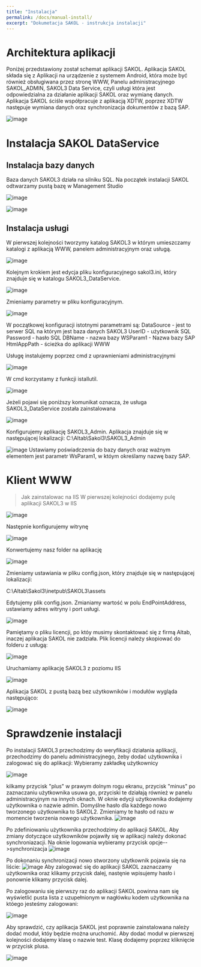 ```yaml
---
title: "Instalacja"
permalink: /docs/manual-install/
excerpt: "Dokumetacja SAKOL - instrukcja instalacji"
---
```


# Architektura aplikacji
Poniżej przedstawiony został schemat aplikacji SAKOL. Aplikacja SAKOL składa się z Aplikacji na urządzenie z systemem Android, która może być również obsługiwana przez stronę WWW, Panelu administracyjnego SAKOL_ADMIN, SAKOL3 Data Service, czyli usługi która jest odpowiedzialna za działanie aplikacji SAKOL oraz wymianę danych. Aplikacja SAKOL ściśle współpracuje z aplikacją XDTW, poprzez XDTW następuje wymiana danych oraz synchronizacja dokumentów z bazą SAP. 

![image](https://user-images.githubusercontent.com/93259107/144219348-7c4014b1-b5a0-4d63-8fd9-09b2ffb5db86.png)

# Instalacja SAKOL DataService
## Instalacja bazy danych

Baza danych SAKOL3 działa na silniku SQL. Na początek instalacji SAKOL odtwarzamy pustą bazę w Management Studio

![image](https://user-images.githubusercontent.com/93259107/144235718-c351084f-6db9-4970-9fc2-92f2c1125ebe.png)

![image](https://user-images.githubusercontent.com/93259107/144236015-f14b38f0-e7a9-40d7-9c82-78ba69e15c9f.png)


## Instalacja usługi
W pierwszej kolejności tworzymy katalog SAKOL3 w którym umieszczamy katalogi z aplikacją WWW, panelem administracyjnym oraz usługą.

![image](https://user-images.githubusercontent.com/93259107/144237890-1ff27912-4976-4437-afda-64d61150f880.png)

Kolejnym krokiem jest edycja pliku konfiguracyjnego sakol3.ini, który znajduje się w katalogu SAKOL3_DataService.

![image](https://user-images.githubusercontent.com/93259107/144241631-4522f740-35ca-4807-8210-c14dec022ab3.png)

Zmieniamy parametry w pliku konfiguracyjnym.

![image](https://user-images.githubusercontent.com/93259107/147466691-626fb4c5-b422-4e69-9785-338ad42ff103.png)


W początkowej konfiguracji istotnymi parametrami są:
DataSource - jest to serwer SQL na którym jest baza danych SAKOL3
UserID - użytkownik SQL
Password - hasło SQL
DBName - nazwa bazy 
WSParam1 - Nazwa bazy SAP
HtmlAppPath - ścieżka do aplikacji WWW

Usługę instalujemy poprzez cmd z uprawnieniami administracyjnymi

![image](https://user-images.githubusercontent.com/93259107/144231064-8b4fb001-aa91-48c3-bba7-7a37f432bac1.png)

W cmd korzystamy z funkcji istallutil. 

![image](https://user-images.githubusercontent.com/93259107/144232784-b0c5285f-70f1-435a-8aa5-fb82c43ff701.png)

Jeżeli pojawi się poniższy komunikat oznacza, że usługa SAKOL3_DataService została zainstalowana

![image](https://user-images.githubusercontent.com/93259107/144233078-f430c7ee-e695-4bf2-81ba-58433f598685.png)

Konfigurujemy aplikację SAKOL3_Admin. Aplikacja znajduje się w następującej lokalizacji:
C:\Altab\Sakol3\SAKOL3_Admin

![image](https://user-images.githubusercontent.com/93259107/147468663-7f651ab9-1e62-41fd-ae0c-6520101cc751.png)
Ustawiamy poświadczenia do bazy danych oraz ważnym elementem jest parametr WsParam1, w któym określamy nazwę bazy SAP.
 
# Klient WWW
> Jak zainstalowac na IIS
W pierwszej kolejności dodajemy pulę aplikacji SAKOL3 w IIS

![image](https://user-images.githubusercontent.com/93259107/147079207-7f20cf91-b177-42a8-adbe-515b8a03ef2b.png)

Następnie konfigurujemy witrynę 

![image](https://user-images.githubusercontent.com/93259107/147083333-a6670db8-6704-47bd-aedb-9d08096e5f9d.png)

Konwertujemy nasz folder na aplikację 

![image](https://user-images.githubusercontent.com/93259107/147083597-8ddd8786-0ba5-4087-8ccf-414e32e7d7d5.png)

Zmieniamy ustawiania w pliku config.json, który znajduje się w następującej lokalizacji:

C:\Altab\Sakol3\inetpub\SAKOL3\assets

Edytujemy plik config.json. Zmianiamy wartość w polu EndPointAddress, ustawiamy adres witryny i port usługi.

![image](https://user-images.githubusercontent.com/93259107/147466858-5e653165-03c0-4494-8731-613856fc65ef.png)

Pamiętamy o pliku licencji, po któy musimy skontaktować się z firmą Altab, inaczej aplikacja SAKOL nie zadziała. Plik licencji należy skopiować do folderu z usługą:

![image](https://user-images.githubusercontent.com/93259107/147467202-4d270622-ee43-464e-919d-62778c7c9050.png)


Uruchamiamy aplikację SAKOL3 z poziomu IIS

![image](https://user-images.githubusercontent.com/93259107/147467174-76254d86-064b-4ed7-a0f5-f6969c79c411.png)

Aplikacja SAKOL z pustą bazą bez użytkowników i modułów wygląda następująco:

![image](https://user-images.githubusercontent.com/93259107/147468387-73d93790-a02d-4cfd-8529-0a7a65490be3.png)


# Sprawdzenie instalacji
Po instalacji SAKOL3 przechodzimy do weryfikacji działania aplikacji, przechodzimy do panelu administracyjnego, żeby dodać użytkownika i zalogować się do aplikacji:
Wybieramy zakładkę użytkownicy

![image](https://user-images.githubusercontent.com/93259107/147479687-8377b0fd-d78e-4c6a-9534-ae50bd24fbaa.png)

kilkamy przycisk "plus" w prawym dolnym rogu ekranu, przycisk "minus" po zaznaczaniu użytkownika usuwa go, przyciski te działają również w panelu administracyjnym na innych oknach.
W oknie edycji użytkownika dodajemy użytkownika o nazwie admin. Domyślne hasło dla każdego nowo tworzonego użytkownika to SAKOL2. Zmieniamy te hasło od razu w momencie tworzenia nowego użytkownika.
![image](https://user-images.githubusercontent.com/93259107/147479956-391e8f90-939e-4a6e-b5e9-ec2b8011bd0c.png)

Po zdefiniowaniu użytkownika przechodzimy do aplikacji SAKOL. Aby zmiany dotyczące użytkowników pojawiły się w aplikacji należy dokonać synchroniazacji.
Na oknie logowania wybieramy przycisk opcje-->synchronizacja
![image](https://user-images.githubusercontent.com/93259107/147480341-8b77cf88-4474-4d45-a675-0c6c7d9e5e48.png)

Po dokonaniu synchronizacji nowo stworzony użytkownik pojawia się na liście:
![image](https://user-images.githubusercontent.com/93259107/147480397-c0e85008-13ed-48f8-9899-e509e04c4894.png)
Aby zalogować się do aplikacji SAKOL zaznaczamy użytkownika oraz klikamy przycisk dalej, nastęnie wpisujemy hasło i ponownie klikamy przycisk dalej.

Po zalogowaniu się pierwszy raz do aplikacji SAKOL powinna nam się wyświetlić pusta lista z uzupełnionym w nagłówku kodem użytkownika na któego jesteśmy zalogowani:

![image](https://user-images.githubusercontent.com/93259107/147480592-476f0d35-9950-42a3-8b2f-00d677f210aa.png)


Aby sprawdzić, czy aplikacja SAKOL jest poprawnie zainstalowana należy dodać moduł, któy będzie można uruchomić. 
Aby dodać moduł w pierwszej kolejności dodajemy klasę o nazwie test. Klasę dodajemy poprzez kliknięcie w przycisk plusa.

![image](https://user-images.githubusercontent.com/93259107/147481076-9ac68236-4902-4dcf-a955-4b36d39a2d9f.png)






